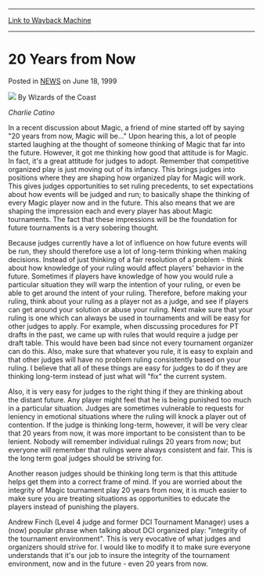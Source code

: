
---
[Link to Wayback Machine](https://web.archive.org/web/20210502062904/https://magic.wizards.com/en/articles/archive/20-years-now-1999-06-18)

[_metadata_:author]:- "Wizards of the Coast"
[_metadata_:description]:- "Charlie Catino In a recent discussion about Magic, a friend of mine started off by saying `20 years from now, Magic will be...` Upon hearing this, a lot of people started laughing at the thought of someone thinking of Magic that far into the future. However, it got me thinking how good that attitude is for Magic. In fact, it's a great attitude for judges to adopt. Remember"
[_metadata_:generator]:- "Drupal 7 (http://drupal.org)"
[_metadata_:node]:- "938191"
[_metadata_:publish_date]:- "1999-06-18"
[_metadata_:source]:- "div-main-content"
[_metadata_:title]:- "20 Years from Now"
[_metadata_:wayback_capture_timestamp]:- "2021-05-02 06:29:04"
[_metadata_:wayback_raw_url]:- "https://web.archive.org/web/20210502062904id_/https://magic.wizards.com/en/articles/archive/20-years-now-1999-06-18"
[_metadata_:wayback_url]:- "https://magic.wizards.com/en/articles/archive/20-years-now-1999-06-18"
---


20 Years from Now
=================



 Posted in [NEWS](/en/articles?source=MX_Nav2020)
 on June 18, 1999 






![](https://media.magic.wizards.com/styles/auth_small/public/images/person/wizards_author.jpg)
By Wizards of the Coast











*Charlie Catino*


In a recent discussion about Magic, a friend of mine started off by saying "20 years from now, Magic will be..." Upon hearing this, a lot of people started laughing at the thought of someone thinking of Magic that far into the future. However, it got me thinking how good that attitude is for Magic. In fact, it's a great attitude for judges to adopt. Remember that competitive organized play is just moving out of its infancy. This brings judges into positions where they are shaping how organized play for Magic will work. This gives judges opportunities to set ruling precedents, to set expectations about how events will be judged and run; to basically shape the thinking of every Magic player now and in the future. This also means that we are shaping the impression each and every player has about Magic tournaments. The fact that these impressions will be the foundation for future tournaments is a very sobering thought.


Because judges currently have a lot of influence on how future events will be run, they should therefore use a lot of long-term thinking when making decisions. Instead of just thinking of a fair resolution of a problem - think about how knowledge of your ruling would affect players' behavior in the future. Sometimes if players have knowledge of how you would rule a particular situation they will warp the intention of your ruling, or even be able to get around the intent of your ruling. Therefore, before making your ruling, think about your ruling as a player not as a judge, and see if players can get around your solution or abuse your ruling. Next make sure that your ruling is one which can always be used in tournaments and will be easy for other judges to apply. For example, when discussing procedures for PT drafts in the past, we came up with rules that would require a judge per draft table. This would have been bad since not every tournament organizer can do this. Also, make sure that whatever you rule, it is easy to explain and that other judges will have no problem ruling consistently based on your ruling. I believe that all of these things are easy for judges to do if they are thinking long-term instead of just what will "fix" the current system.


Also, it is very easy for judges to the right thing if they are thinking about the distant future. Any player might feel that he is being punished too much in a particular situation. Judges are sometimes vulnerable to requests for leniency in emotional situations where the ruling will knock a player out of contention. If the judge is thinking long-term, however, it will be very clear that 20 years from now, it was more important to be consistent than to be lenient. Nobody will remember individual rulings 20 years from now; but everyone will remember that rulings were always consistent and fair. This is the long term goal judges should be striving for.


Another reason judges should be thinking long term is that this attitude helps get them into a correct frame of mind. If you are worried about the integrity of Magic tournament play 20 years from now, it is much easier to make sure you are treating situations as opportunities to educate the players instead of punishing the players.


Andrew Finch (Level 4 judge and former DCI Tournament Manager) uses a (now) popular phrase when talking about DCI organized play: "integrity of the tournament environment". This is very evocative of what judges and organizers should strive for. I would like to modify it to make sure everyone understands that it's our job to insure the integrity of the tournament environment, now and in the future - even 20 years from now.







